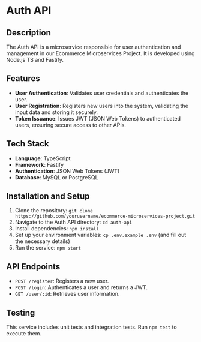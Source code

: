 # Auth API

## Description

The Auth API is a microservice responsible for user authentication and management in our Ecommerce Microservices Project. It is developed using Node.js TS and Fastify.

## Features

- **User Authentication**: Validates user credentials and authenticates the user.
- **User Registration**: Registers new users into the system, validating the input data and storing it securely.
- **Token Issuance**: Issues JWT (JSON Web Tokens) to authenticated users, ensuring secure access to other APIs.

## Tech Stack

- **Language**: TypeScript
- **Framework**: Fastify
- **Authentication**: JSON Web Tokens (JWT)
- **Database**: MySQL or PostgreSQL

## Installation and Setup

1. Clone the repository: `git clone https://github.com/yourusername/ecommerce-microservices-project.git`
2. Navigate to the Auth API directory: `cd auth-api`
3. Install dependencies: `npm install`
4. Set up your environment variables: `cp .env.example .env` (and fill out the necessary details)
5. Run the service: `npm start`

## API Endpoints

- `POST /register`: Registers a new user.
- `POST /login`: Authenticates a user and returns a JWT.
- `GET /user/:id`: Retrieves user information.

## Testing

This service includes unit tests and integration tests. Run `npm test` to execute them.


